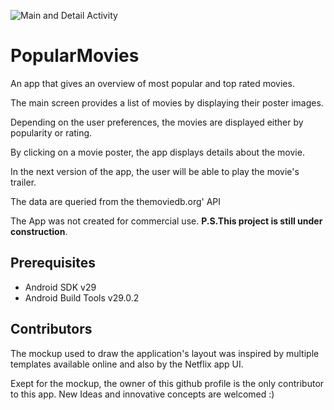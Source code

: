 ![Main and Detail Activity](https://user-images.githubusercontent.com/48886200/76983107-a0bd1080-691b-11ea-8b48-ecd7d2e10817.png)

# PopularMovies

An app that gives an overview of most popular and top rated movies. 

The main screen provides a list of movies by displaying their poster images.

Depending on the user preferences, the movies are displayed either by popularity or rating. 

By clicking on a movie poster, the app displays details about the movie.

In the next version of the app, the user will be able to play the movie's trailer.

The data are queried from the themoviedb.org' API

The App was not created for commercial use.
**P.S.This project is still under construction**.

## Prerequisites 

* Android SDK v29
* Android Build Tools v29.0.2

## Contributors

The mockup used to draw the application's layout was inspired by multiple templates available online and 
also by the Netflix app UI. 

Exept for the mockup, the owner of this github profile is the only contributor to this app.
New Ideas and innovative concepts are welcomed :)
